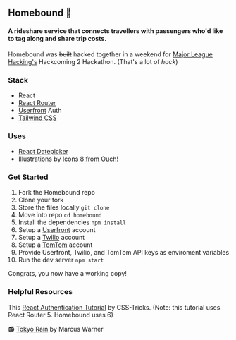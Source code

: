 ## Homebound 🚙
#### A rideshare service that connects travellers with passengers who'd like to tag along and share trip costs.

Homebound was ~~built~~ hacked together in a weekend for [Major League Hacking's](https://mlh.io) Hackcoming 2 Hackathon. (That's a lot of *hack*)

### Stack
- React
- [React Router](https://reactrouter.com/en/main)
- [Userfront](https://userfront.com) Auth
- [Tailwind CSS](https://tailwindcss.com)

### Uses
- [React Datepicker](https://reactdatepicker.com/#example-date-range)
- Illustrations by [Icons 8 from Ouch!](https://icons8.com/illustrations)

### Get Started
1. Fork the Homebound repo
2. Clone your fork
3. Store the files locally ```git clone``` 
4. Move into repo ```cd homebound```
5. Install the dependencies ```npm install```
6. Setup a [Userfront](https://userfront.com) account
7. Setup a [Twilio](https://www.twilio.com) account
8. Setup a [TomTom](https://developer.tomtom.com) account
9. Provide Userfront, Twilio, and TomTom API keys as enviroment variables
10. Run the dev server ```npm start```

Congrats, you now have a working copy!


### Helpful Resources
This [React Authentication Tutorial](https://css-tricks.com/react-authentication-access-control/) by CSS-Tricks. (Note: this tutorial uses React Router 5. Homebound uses 6)

📻 [Tokyo Rain](https://open.spotify.com/track/7kutPF54tDrhROVwm5r0C2?si=72afbef9da7f4028) by Marcus Warner